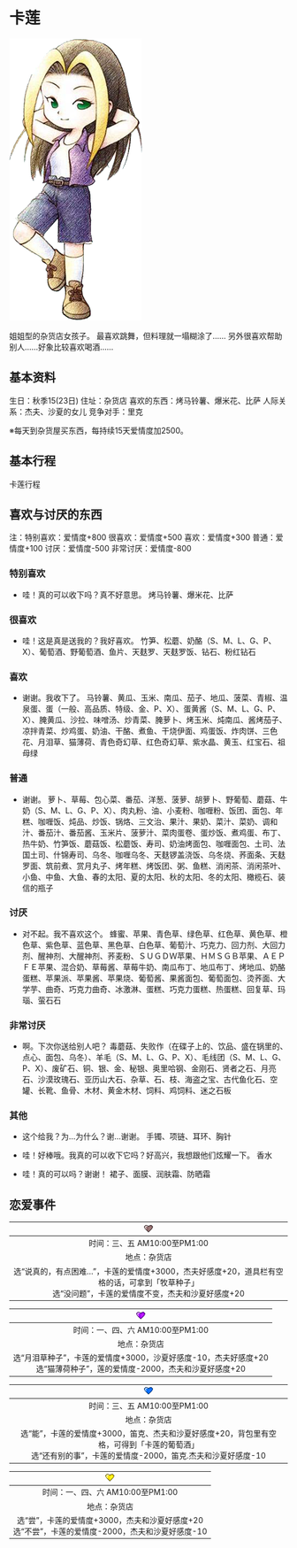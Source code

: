 # 卡莲

![卡莲.png](卡莲.png)

姐姐型的杂货店女孩子。
最喜欢跳舞，但料理就一塌糊涂了……
另外很喜欢帮助别人……好象比较喜欢喝酒……

## 基本资料

生日：秋季15(23日)
住址：杂货店
喜欢的东西：烤马铃薯、爆米花、比萨
人际关系：杰夫、沙夏的女儿
竞争对手：里克

※每天到杂货屋买东西，每持续15天爱情度加2500。

## 基本行程

卡莲行程

## 喜欢与讨厌的东西

注：特别喜欢：爱情度+800 很喜欢：爱情度+500 喜欢：爱情度+300 普通：爱情度+100 讨厌：爱情度-500 非常讨厌：爱情度-800

### 特别喜欢

- 哇！真的可以收下吗？真不好意思。
烤马铃薯、爆米花、比萨

### 很喜欢

- 哇！这是真是送我的？我好喜欢。
竹笋、松蘑、奶酪（S、M、L、G、P、X）、葡萄酒、野葡萄酒、鱼片、天麸罗、天麸罗饭、钻石、粉红钻石

### 喜欢

- 谢谢。我收下了。
马铃薯、黄瓜、玉米、南瓜、茄子、地瓜、菠菜、青椒、温泉蛋、蛋（一般、高品质、特级、金、P、X）、蛋黄酱（S、M、L、G、P、X）、腌黄瓜、沙拉、味噌汤、炒青菜、腌萝卜、烤玉米、炖南瓜、酱烤茄子、凉拌青菜、炒鸡蛋、奶油、干酪、煮鱼、干烧伊面、鸡蛋饭、炸肉饼、三色花、月泪草、猫薄荷、青色奇幻草、红色奇幻草、紫水晶、黄玉、红宝石、祖母绿

### 普通

- 谢谢。
萝卜、草莓、包心菜、番茄、洋葱、菠萝、胡萝卜、野葡萄、蘑菇、牛奶（S、M、L、G、P、X）、肉丸粉、油、小麦粉、咖喱粉、饭团、面包、年糕、咖喱饭、炖品、炒饭、锅烙、三文治、果汁、果奶、菜汁、菜奶、调和汁、番茄汁、番茄酱、玉米片、菠萝汁、菜肉蛋卷、蛋炒饭、煮鸡蛋、布丁、热牛奶、竹笋饭、蘑菇饭、松蘑饭、寿司、奶油烤面包、咖喱面包、土司、法国土司、什锦寿司、乌冬、咖喱乌冬、天麸锣盖浇饭、乌冬烧、荞面条、天麸罗面、筑前煮、赏月丸子、烤年糕、烤饭团、粥、鱼糕、消闲茶、消闲茶叶、小鱼、中鱼、大鱼、春的太阳、夏的太阳、秋的太阳、冬的太阳、橄榄石、装信的瓶子

### 讨厌

- 对不起。我不喜欢这个。
蜂蜜、苹果、青色草、绿色草、红色草、黄色草、橙色草、紫色草、蓝色草、黑色草、白色草、葡萄汁、巧克力、回力剂、大回力剂、醒神剂、大醒神剂、荞麦粉、ＳＵＧＤＷ苹果、ＨＭＳＧＢ苹果、ＡＥＰＦＥ苹果、混合奶、草莓酱、草莓牛奶、南瓜布丁、地瓜布丁、烤地瓜、奶酪蛋糕、苹果派、苹果酱、苹果烧、葡萄酱、果酱面包、葡萄面包、烫荞面、大学芋、曲奇、巧克力曲奇、冰激淋、蛋糕、巧克力蛋糕、热蛋糕、回复草、玛瑙、萤石石

### 非常讨厌

- 啊。下次你送给别人吧？
毒蘑菇、失败作（在碟子上的、饮品、盛在锅里的、点心、面包、乌冬）、羊毛（S、M、L、G、P、X）、毛线团（S、M、L、G、P、X）、废矿石、铜、银、金、秘银、奥里哈钢、金刚石、贤者之石、月亮石、沙漠玫瑰石、亚历山大石、杂草、石、枝、海盗之宝、古代鱼化石、空罐、长靴、鱼骨、木材、黄金木材、饲料、鸡饲料、迷之石板

### 其他

- 这个给我？为…为什么？谢…谢谢。
手镯、项链、耳环、胸针

- 哇！好棒哦。我真的可以收下它吗？好高兴，我想跟他们炫耀一下。
香水

- 哇！真的可以吗？谢谢！
裙子、面膜、润肤霜、防晒霜

## 恋爱事件

|![黑心.png](黑心.png)
|:-:
|时间：三、五 AM10:00至PM1:00
|地点：杂货店
|选“说真的，有点困难…”，卡莲的爱情度+3000，杰夫好感度+20，道具栏有空格的话，可拿到「牧草种子」<br>选“没问题”，卡莲的爱情度不变，杰夫和沙夏好感度+20

|![紫心.png](紫心.png)
|:-:
|时间：一、四、六 AM10:00至PM1:00
|地点：杂货店
|选“月泪草种子”，卡莲的爱情度+3000，沙夏好感度-10，杰夫好感度+20<br>选“猫薄荷种子”，莲的爱情度-2000，杰夫和沙夏好感度+20

|![蓝心.png](蓝心.png)
|:-:
|时间：三、五 AM10:00至PM1:00
|地点：杂货店
|选“能”，卡莲的爱情度+3000，笛克、杰夫和沙夏好感度+20，背包里有空格，可得到「卡莲的葡萄酒」<br>选“还有别的事”，卡莲的爱情度-2000，笛克.杰夫和沙夏好感度-10

|![黄心.png](黄心.png)
|:-:
|时间：一、四、六 AM10:00至PM1:00
|地点：杂货店
|选“尝”，卡莲的爱情度+3000，杰夫和沙夏好感度+20<br>选“不尝”，卡莲的爱情度-2000，杰夫和沙夏好感度-10
